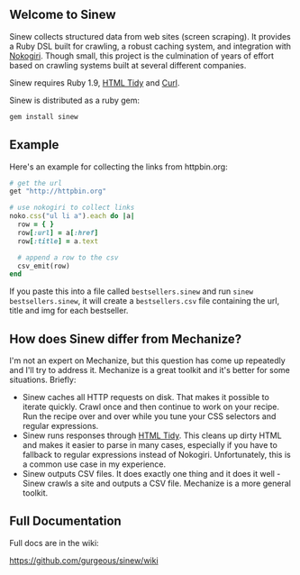 ## Welcome to Sinew

Sinew collects structured data from web sites (screen scraping). It provides a Ruby DSL built for crawling, a robust caching system, and integration with [Nokogiri](http://nokogiri.org). Though small, this project is the culmination of years of effort based on crawling systems built at several different companies.

Sinew requires Ruby 1.9, [HTML Tidy](http://tidy.sourceforge.net) and [Curl](http://curl.haxx.se).

Sinew is distributed as a ruby gem:

```ruby
gem install sinew
```

## Example

Here's an example for collecting the links from httpbin.org:

```ruby
# get the url
get "http://httpbin.org"

# use nokogiri to collect links
noko.css("ul li a").each do |a|
  row = { }
  row[:url] = a[:href]
  row[:title] = a.text

  # append a row to the csv
  csv_emit(row)
end
```

If you paste this into a file called `bestsellers.sinew` and run `sinew bestsellers.sinew`, it will create a `bestsellers.csv` file containing the url, title and img for each bestseller.

## How does Sinew differ from Mechanize?

I'm not an expert on Mechanize, but this question has come up repeatedly and I'll try to address it. Mechanize is a great toolkit and it's better for some situations. Briefly:

* Sinew caches all HTTP requests on disk. That makes it possible to iterate quickly. Crawl once and then continue to work on your recipe. Run the recipe over and over while you tune your CSS selectors and regular expressions.
* Sinew runs responses through [HTML Tidy](http://tidy.sourceforge.net). This cleans up dirty HTML and makes it easier to parse in many cases, especially if you have to fallback to regular expressions instead of Nokogiri. Unfortunately, this is a common use case in my experience.
* Sinew outputs CSV files. It does exactly one thing and it does it well - Sinew crawls a site and outputs a CSV file. Mechanize is a more general toolkit.

## Full Documentation

Full docs are in the wiki:

https://github.com/gurgeous/sinew/wiki
